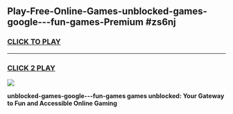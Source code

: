 
## Play-Free-Online-Games-unblocked-games-google---fun-games-Premium #zs6nj
<h3>
<a href="https://premium.freeplayer.one?title=unblocked-games-google---fun-games&ref=8M">CLICK TO PLAY</a></h3>
<hr>

<h3>
<a href="https://premium.freeplayer.one?title=unblocked-games-google---fun-games&ref=8M">CLICK 2 PLAY</a>
  
</h3>

<a href="https://premium.freeplayer.one?title=unblocked-games-google---fun-games&ref=8M"><img src="https://clearcache.store/games.png"></a>


**unblocked-games-google---fun-games games unblocked: Your Gateway to Fun and Accessible Online Gaming**
